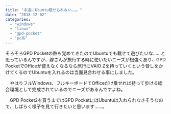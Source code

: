 ```yaml
---
title: "永遠にUbuntu載せられない……。"
date: "2018-12-02"
categories: 
  - "windows"
  - "linux"
  - "gpd-pocket"
  - "pc系"
---
```


そろそろGPD Pocketの熱も覚めてきたのでUbuntuでも載せて遊びたいな……と思っているんですが、嫁さんが旅行する時に使いたいニーズが根強くあり、GPD PocketでOfficeが使えなくなるなら旅行にVAIO Zを持っていくという脅しをかけてくるのでUbuntuを入れるのは当面見合わせる事にしました。

　やはりフルWindows、フルキーボードでOfficeだけ乗せれば持って歩ける総合環境として完成されているのでニーズがあるんですよね。

　GPD Pocket2を買うまではGPD PocketにはUbuntuは入れられなさそうなので、しばらく様子を見て行きたいと思います……。
